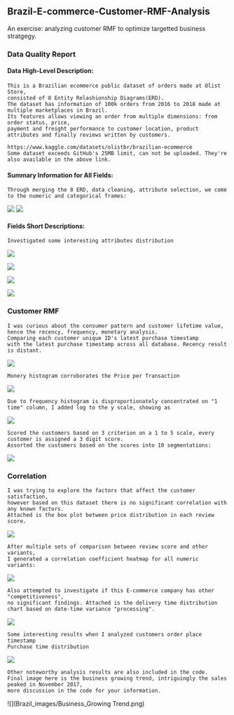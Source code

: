 ## Brazil-E-commerce-Customer-RMF-Analysis
An exercise: analyzing customer RMF to optimize targetted business stratgegy.


### Data Quality Report
   #### Data High-Level Description:
    This is a Brazilian ecommerce public dataset of orders made at Olist Store, 
    consisted of 8 Entity Relashionship Diagrams(ERD). 
    The dataset has information of 100k orders from 2016 to 2018 made at multiple marketplaces in Brazil. 
    Its features allows viewing an order from multiple dimensions: from order status, price, 
    payment and freight performance to customer location, product attributes and finally reviews written by customers.
    
    https://www.kaggle.com/datasets/olistbr/brazilian-ecommerce
    Some dataset exceeds GitHub's 25MB limit, can not be uploaded. They're also available in the above link. 
    
   #### Summary Information for All Fields:
    Through merging the 8 ERD, data cleaning, attribute selection, we come to the numeric and categorical frames:
    
![](Brazil_Images/Numeric.png?raw=true)
![](Brazil_Images/Categorical.png?raw=true)

   #### Fields Short Descriptions:
    Investigated some interesting attributes distribution
    
![](Brazil_Images/Product_Price_Violin.png)

![](Brazil_images/Product_Sum_of_Sales.png)

![](Brazil_images/Customer_GeoJson.png)

![](Brazil_images/Price_per_Transaction.png)
    
### Customer RMF
    I was curious about the consumer pattern and customer lifetime value, 
    hence the recency, frequency, monetary analysis.
    Comparing each customer unique ID's latest purchase timestamp 
    with the latest purchase timestamp across all database. Recency result is distant.
    
![](Brazil_images/Recency_Histogram.png)
    
    Monery histogram corroborates the Price per Transaction
![](Brazil_images/Monetary_Histogram.png)

    Due to frequency histogram is disproportionately concentrated on "1 time" column, I added log to the y scale, showing as 
![](Brazil_images/Frequency_Count.png)

    Scored the customers based on 3 criterion on a 1 to 5 scale, every customer is assigned a 3 digit score. 
    Assorted the customers based on the scores into 10 segmentations:
![](Brazil_images/Customer_Segmentation.png)


### Correlation
    I was trying to explore the factors that affect the customer satisfaction, 
    however based on this dataset there is no significant correlation with any known factors. 
    Attached is the box plot between price distribution in each review score. 
    
![](Brazil_images/Price&Review_Correlation.png)
    
    After multiple sets of comparison between review score and other variants, 
    I generated a correlation coefficient heatmap for all numeric variants:
![](Brazil_images/Numeric_Correlation.png)
    
    Also attempted to investigate if this E-commerce company has other "competitiveness", 
    no significant findings. Attached is the delivery time distribution chart based on date-time variance "processing".
![](Brazil_images/Delivery_Time.png)
    
    Some interesting results when I analyzed customers order place timestamp
    Purchase time distribution
![](Brazil_images/Purchase_Time_Bin_Distribution.png)
    
    Other noteworthy analysis results are also included in the code. 
    Final image here is the business growing trend, intriguingly the sales peaked in November 2017, 
    more discussion in the code for your information.
![](Brazil_images/Business_Growing Trend.png)
